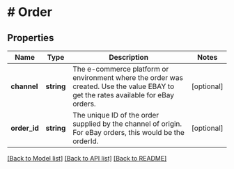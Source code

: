 # # Order

## Properties

Name | Type | Description | Notes
------------ | ------------- | ------------- | -------------
**channel** | **string** | The e-commerce platform or environment where the order was created. Use the value EBAY to get the rates available for eBay orders. | [optional]
**order_id** | **string** | The unique ID of the order supplied by the channel of origin. For eBay orders, this would be the orderId. | [optional]

[[Back to Model list]](../../README.md#models) [[Back to API list]](../../README.md#endpoints) [[Back to README]](../../README.md)
